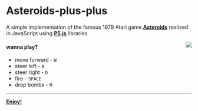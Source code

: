 # Asteroids-plus-plus

A simple implementation of the famous 1979 Atari game <b>[Asteroids](https://en.wikipedia.org/wiki/Asteroids_%28video_game%29)</b> realized in JavaScript using <b>[P5.js](https://p5js.org/)</b> libraries.

<img align="right" src="https://raw.githubusercontent.com/MatteoGiorgi/Asteroids-plus-plus/master/asteroid.gif">

#### wanna play?
+ move forward - `W`
+ steer left - `A`
+ steer right - `D`
+ fire - `SPACE`
+ drop bombs - `M`

-------------------------------
<b>[Enjoy!](https://matteogiorgi.github.io/Asteroids-plus-plus/)</b>
